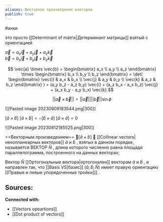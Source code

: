 ```yaml
---
aliases: Векторное произведение векторов
publish: true
---
```

#анки

это просто [[Determinant of matrix|Детерминант матрицы]] взятый с ориентацией

$\vec{a} = a_x \vec{i} + a_y \vec{j} + a_z \vec{k}$  
$\vec{b} = b_x \vec{i} + b_y \vec{j} + b_z \vec{k}$ 

$$
\vec{a} \times \vec{b} = 
\begin{bmatrix}
a_x \\ a_y \\ a_z
\end{bmatrix} \times
\begin{bmatrix}
b_x \\ b_y \\ b_z
\end{bmatrix} = \det(
\begin{bmatrix}
\vec{i} & a_x & b_x \\ \vec{j} & a_y & b_y \\ \vec{k} & a_z & b_z
\end{bmatrix} )
= (a_y b_z - a_z b_y) \vec{i} + (a_z b_x - a_x b_z) \vec{j} + (a_x b_y - a_y b_x) \vec{k}
$$

$$
||\vec{a} \times \vec{b}|| = ||\vec{a}|| ||\vec{b}|| \sin{\phi}
$$

![[Pasted image 20230909183544.png|300]]

$[\bar a \times \bar b ]$
$[\bar a \times \bar b ] = - [\bar b \times \bar a ]$
$[\bar a \times \bar a] = 0$

![[Pasted image 20230812185525.png|300]]

==Векторным произведением== $[\bar a \times \bar b ]$  [[Collinear vectors|неколлинеарных векторов]]  $\bar a$ и $\bar b$ , взятых в данном порядке, называется ВЕКТОР $\bar N$ , длина которого численно равна площади параллелограмма, построенного на данных векторах; 

Вектор $\bar N$  [[Ортогональные вектора|ортогонален]] векторам $\bar a$ и $\bar b$ ,  и направлен так, что [[Basis VS|базис]] $(\bar a; \bar b; \bar N)$ имеет правую ориентацию [[Правые и левые упорядоченные тройки]]] .


**Sources:**
- 


**Connected with:**
- [[Vectors opeartions]]
- [[Dot product of vectors]]

